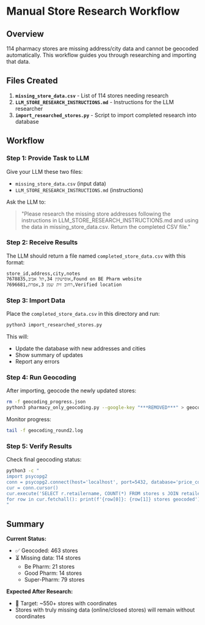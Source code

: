 # Manual Store Research Workflow

## Overview
114 pharmacy stores are missing address/city data and cannot be geocoded automatically. This workflow guides you through researching and importing that data.

## Files Created

1. **`missing_store_data.csv`** - List of 114 stores needing research
2. **`LLM_STORE_RESEARCH_INSTRUCTIONS.md`** - Instructions for the LLM researcher
3. **`import_researched_stores.py`** - Script to import completed research into database

## Workflow

### Step 1: Provide Task to LLM

Give your LLM these two files:
- `missing_store_data.csv` (input data)
- `LLM_STORE_RESEARCH_INSTRUCTIONS.md` (instructions)

Ask the LLM to:
> "Please research the missing store addresses following the instructions in LLM_STORE_RESEARCH_INSTRUCTIONS.md and using the data in missing_store_data.csv. Return the completed CSV file."

### Step 2: Receive Results

The LLM should return a file named `completed_store_data.csv` with this format:
```csv
store_id,address,city,notes
7678835,אוסישקין 34,תל אביב,Found on BE Pharm website
7696681,רחוב זית שמן 3,אפרת,Verified location
```

### Step 3: Import Data

Place the `completed_store_data.csv` in this directory and run:
```bash
python3 import_researched_stores.py
```

This will:
- Update the database with new addresses and cities
- Show summary of updates
- Report any errors

### Step 4: Run Geocoding

After importing, geocode the newly updated stores:
```bash
rm -f geocoding_progress.json
python3 pharmacy_only_geocoding.py --google-key "***REMOVED***" > geocoding_round2.log 2>&1 &
```

Monitor progress:
```bash
tail -f geocoding_round2.log
```

### Step 5: Verify Results

Check final geocoding status:
```bash
python3 -c "
import psycopg2
conn = psycopg2.connect(host='localhost', port=5432, database='price_comparison_app_v2', user='postgres', password='***REMOVED***')
cur = conn.cursor()
cur.execute('SELECT r.retailername, COUNT(*) FROM stores s JOIN retailers r ON s.retailerid=r.retailerid WHERE s.retailerid IN (52,150,97) AND s.latitude IS NOT NULL GROUP BY r.retailername')
for row in cur.fetchall(): print(f'{row[0]}: {row[1]} stores geocoded')
"
```

## Summary

**Current Status:**
- ✅ Geocoded: 463 stores
- ⏳ Missing data: 114 stores
  - Be Pharm: 21 stores
  - Good Pharm: 14 stores
  - Super-Pharm: 79 stores

**Expected After Research:**
- 🎯 Target: ~550+ stores with coordinates
- Stores with truly missing data (online/closed stores) will remain without coordinates

